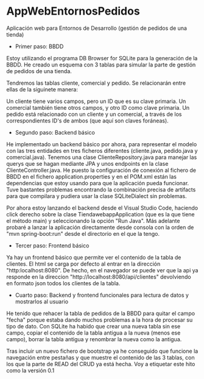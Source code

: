 # AppWebEntornosPedidos
Aplicación web para Entornos de Desarrollo (gestión de pedidos de una tienda)

- Primer paso: BBDD

Estoy utilizando el programa DB Browser for SQLite para la generación de la BBDD. He creado un esquema con 3 tablas para simular la parte de gestión de pedidos de una tienda.

Tendremos las tablas cliente, comercial y pedido. Se relacionarán entre ellas de la siguinete manera:

Un cliente tiene varios campos, pero un ID que es su clave primaria. Un comercial también tiene otros campos, y otro ID como clave primaria. 
Un pedido está relacionado con un cliente y un comercial, a través de los correspondientes ID's de ambos (que aquí son claves foráneas).

- Segundo paso: Backend básico

He implementado un backend básico por ahora, para representar el modelo con las tres entidades en tres ficheros diferentes (cliente.java, 
pedido.java y comercial.java). Tenemos una clase ClienteRepository.java para manejar las querys que se hagan mediante JPA y unos endpoints en 
la clase ClienteController.java. He puesto la configuración de conexión al fichero de BBDD en el fichero application.properties y en el POM.xml 
están las dependencias que estoy usando para que la aplicación pueda funcionar. Tuve bastantes problemas encontrando la combinación precisa de artifacts para que compilara y pudiera usar la clase SQLiteDialect sin problemas.

Por ahora estoy lanzando el backend desde el Visual Studio Code, haciendo click derecho sobre la clase TiendawebappApplication (que es la que tiene el método main) y seleccionando la opción "Run Java". Más adelante probaré a lanzar la aplicación directamente desde consola con la orden de "mvn spring-boot:run" desde el directorio en el que la tengo.

- Tercer paso: Frontend básico

Ya hay un frontend básico que permite ver el contenido de la tabla de clientes. El html se carga por defecto al entrar en la dirección "http:localhost:8080". De hecho, en el navegador se puede ver que la api ya responde en la direccion "http://localhost:8080/api/clientes" devolviendo en formato json todos los clientes de la tabla.

- Cuarto paso: Backend y frontend funcionales para lectura de datos y mostrarlos al usuario

He tenido que rehacer la tabla de pedidos de la BBDD para quitar el campo "fecha" porque estaba dando muchos problemas a la hora de procesar su tipo de dato. Con SQLite ha habido que crear una nueva tabla sin ese campo, copiar el contenido de la tabla antigua a la nueva (menos ese campo), borrar la tabla antigua y renombrar la nueva como la antigua. 

Tras incluir un nuevo fichero de bootstrap ya he conseguido que funcione la navegación entre pestañas y que muestre el contenido de las 3 tablas, con los que la parte de READ del CRUD ya está hecha. Voy a etiquetar este hito como la versión 0.1


